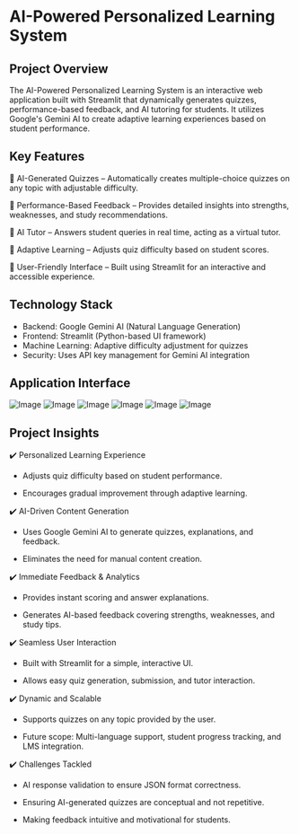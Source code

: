# AI-Powered Personalized Learning System
## Project Overview

The AI-Powered Personalized Learning System is an interactive web application built with Streamlit that dynamically generates quizzes, performance-based feedback, and AI tutoring for students. It utilizes Google's Gemini AI to create adaptive learning experiences based on student performance.

## Key Features
🔹 AI-Generated Quizzes – Automatically creates multiple-choice quizzes on any topic with adjustable difficulty.

🔹 Performance-Based Feedback – Provides detailed insights into strengths, weaknesses, and study recommendations.

🔹 AI Tutor – Answers student queries in real time, acting as a virtual tutor.

🔹 Adaptive Learning – Adjusts quiz difficulty based on student scores.

🔹 User-Friendly Interface – Built using Streamlit for an interactive and accessible experience.

## Technology Stack
- Backend: Google Gemini AI (Natural Language Generation)
- Frontend: Streamlit (Python-based UI framework)
- Machine Learning: Adaptive difficulty adjustment for quizzes
- Security: Uses API key management for Gemini AI integration

## Application Interface
![Image](https://github.com/user-attachments/assets/a18d72de-65ad-40ae-ad13-96b2b5e97f82)
![Image](https://github.com/user-attachments/assets/38dc22b0-e8d6-47a8-a614-0c1702556f2f)
![Image](https://github.com/user-attachments/assets/01853af4-93dd-447a-91f3-7d8d4de38855)
![Image](https://github.com/user-attachments/assets/214dba88-4b58-49c1-a425-3a3b878c9146)
![Image](https://github.com/user-attachments/assets/4db9b5af-691e-4f4b-88ae-837a551caa08)
![Image](https://github.com/user-attachments/assets/9aaa697f-3b94-4e64-9ccb-286ffc087787)

## Project Insights
✔️ Personalized Learning Experience
  
- Adjusts quiz difficulty based on student performance.

- Encourages gradual improvement through adaptive learning.

✔️ AI-Driven Content Generation
  
- Uses Google Gemini AI to generate quizzes, explanations, and feedback.

- Eliminates the need for manual content creation.

✔️ Immediate Feedback & Analytics
  
- Provides instant scoring and answer explanations.

- Generates AI-based feedback covering strengths, weaknesses, and study tips.

✔️ Seamless User Interaction
  
- Built with Streamlit for a simple, interactive UI.

- Allows easy quiz generation, submission, and tutor interaction.

✔️ Dynamic and Scalable
  
- Supports quizzes on any topic provided by the user.

- Future scope: Multi-language support, student progress tracking, and LMS integration.

✔️ Challenges Tackled
  
- AI response validation to ensure JSON format correctness.

- Ensuring AI-generated quizzes are conceptual and not repetitive.

- Making feedback intuitive and motivational for students.
